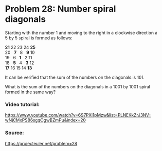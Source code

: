 # Problem 28: Number spiral diagonals

Starting with the number 1 and moving to the right in a clockwise direction a 5 by 5 spiral is formed as follows:

**21** 22 23 24 **25**<br/>
20 &nbsp;&nbsp;**7**  &nbsp;&nbsp;8  &nbsp;&nbsp;**9** 10<br/>
19  &nbsp;&nbsp;6  &nbsp;&nbsp;**1**  &nbsp;&nbsp;2 11<br/>
18  &nbsp;&nbsp;**5**  &nbsp;&nbsp;4  &nbsp;&nbsp;**3** 12<br/>
**17** 16 15 14 **13**<br/>

It can be verified that the sum of the numbers on the diagonals is 101.

What is the sum of the numbers on the diagonals in a 1001 by 1001 spiral formed in the same way?

### Video tutorial: 
https://www.youtube.com/watch?v=6S7PXl1pMzw&list=PLNEKkZrJ3NV-wNjCMxPS86sgqOgwBZmPu&index=20

### Source: 
https://projecteuler.net/problem=28

